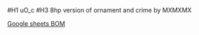 #H1 uO_c 
#H3 8hp version of ornament and crime by MXMXMX

[Google sheets BOM](https://docs.google.com/spreadsheets/d/1Y8u4VvnOKpZM2juKKmH5xLTDWLO50xFtNPzKPBqWgMw/edit?usp=sharing "BOM")